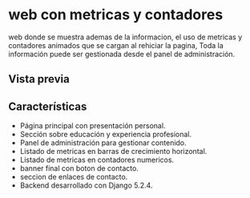 # web con metricas y contadores

web donde se muestra ademas de la informacion, el uso de metricas y contadores animados que se cargan al rehiciar la pagina, Toda la información puede ser gestionada desde el panel de administración.

## Vista previa


## Características

- Página principal con presentación personal.
- Sección sobre educación y experiencia profesional.
- Panel de administración para gestionar contenido.
- Listado de metricas en barras de crecimiento horizontal.
- Listado de metricas en contadores numericos.
- banner final con boton de contacto.
- seccion de enlaces de contacto.
- Backend desarrollado con Django 5.2.4.